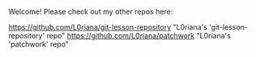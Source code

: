Welcome! Please check out my other repos here:

https://github.com/L0riana/git-lesson-repository "L0riana's 'git-lesson-repository' repo"
https://github.com/L0riana/patchwork "L0riana's 'patchwork' repo"